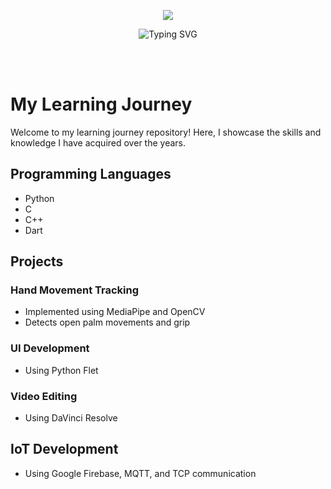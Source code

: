 <p align="center">
<img src="https://capsule-render.vercel.app/api?type=waving&height=300&color=gradient&text=HI%20THERE!&fontAlign=50&animation=twinkling&fontColor=000000&textBg=false&desc=I%20am%20Tanvir%20Ahmed&descSize=51&descAlignY=42&fontAlignY=24&section=header&reversal=false">
</p>

<p align="center"><img src="https://readme-typing-svg.demolab.com?font=Workbench&size=40&duration=800&pause=1500&center=true&vCenter=true&multiline=true&random=false&width=1000&height=150&lines=I'm+just+another+human+exploring+the+Earth.;Welcome+to+my+GitHub!" alt="Typing SVG" /></p>

<br>
<br>

# My Learning Journey

Welcome to my learning journey repository! Here, I showcase the skills and knowledge I have acquired over the years.

## Programming Languages
- Python
- C
- C++
- Dart

## Projects
### Hand Movement Tracking
- Implemented using MediaPipe and OpenCV
- Detects open palm movements and grip

### UI Development
- Using Python Flet

### Video Editing
- Using DaVinci Resolve

## IoT Development
- Using Google Firebase, MQTT, and TCP communication



<!--
**tanvir-a0/tanvir-a0** is a ✨ _special_ ✨ repository because its `README.md` (this file) appears on your GitHub profile.

Here are some ideas to get you started:

- 🔭 I’m currently working on ...
- 🌱 I’m currently learning ...
- 👯 I’m looking to collaborate on ...
- 🤔 I’m looking for help with ...
- 💬 Ask me about ...
- 📫 How to reach me: ...
- 😄 Pronouns: ...
- ⚡ Fun fact: ...
-->
